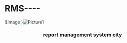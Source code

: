 # RMS----
![Image )![Picture1](https://user-images.githubusercontent.com/81470200/185769585-47b60e0d-3234-49df-a59b-f149b05cbbc3.png)


<h3 align="center"> report management system  city</h3>
